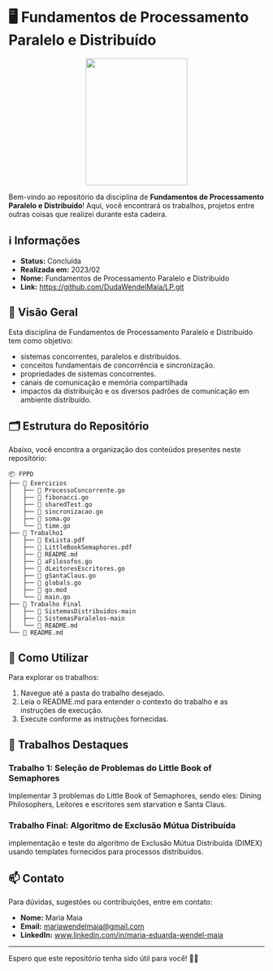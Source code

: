 # 🖥️ Fundamentos de Processamento Paralelo e Distribuído

<div align="center">
  <img width="200" height="250" src="https://meneguite.com/2017/10/01/golang-desbravando-uma-linguagem-de-programacao-parte-1/001.gif">
</div>

Bem-vindo ao repositório da disciplina de **Fundamentos de Processamento Paralelo e Distribuído**! Aqui, você encontrará os trabalhos, 
projetos entre outras coisas que realizei durante esta cadeira.

## ℹ️ Informações
- **Status:** Concluída
- **Realizada em:** 2023/02
- **Nome:** Fundamentos de Processamento Paralelo e Distribuído
- **Link:** https://github.com/DudaWendelMaia/LP.git

## 🌟 Visão Geral

Esta disciplina de Fundamentos de Processamento Paralelo e Distribuído tem como objetivo:
- sistemas concorrentes, paralelos e distribuídos.
- conceitos fundamentais de concorrência e sincronização.
- propriedades de sistemas concorrentes.
- canais de comunicação e memória compartilhada
- impactos da distribuição e os diversos padrões de comunicação em ambiente distribuído.

## 🗂️ Estrutura do Repositório

Abaixo, você encontra a organização dos conteúdos presentes neste repositório:

```
📦 FPPD
├── 📁 Exercicios
│   ├── 📄 ProcessoConcorrente.go
│   ├── 📄 fibonacci.go
│   ├── 📄 sharedTest.go
│   ├── 📄 sincronizacao.go
│   ├── 📄 soma.go
│   └── 📄 time.go
├── 📁 Trabalho1
│   ├── 📄 ExLista.pdf
│   ├── 📄 LittleBookSemaphores.pdf
│   ├── 📄 README.md
│   ├── 📄 aFilosofos.go
│   ├── 📄 dLeitoresEscritores.go
│   ├── 📄 gSantaClaus.go
│   ├── 📄 globals.go
│   ├── 📄 go.mod
│   └── 📄 main.go
├── 📁 Trabalho Final
│   ├── 📄 SistemasDistribuidos-main
│   ├── 📄 SistemasParalelos-main
│   └── 📄 README.md
└── 📄 README.md
```

## 🔧 Como Utilizar

Para explorar os trabalhos:
1. Navegue até a pasta do trabalho desejado.
2. Leia o README.md para entender o contexto do trabalho e as instruções de execução.
3. Execute conforme as instruções fornecidas.

## 🚀 Trabalhos Destaques

### Trabalho 1: Seleção de Problemas do Little Book of Semaphores
Implementar 3 problemas do Little Book of Semaphores, sendo eles: Dining Philosophers,
Leitores e escritores sem starvation e Santa Claus.

### Trabalho Final:  Algoritmo de Exclusão Mútua Distribuída
implementação e teste do algoritmo de Exclusão Mútua Distribuída (DIMEX) usando templates fornecidos para processos distribuídos.

## 📫 Contato

Para dúvidas, sugestões ou contribuições, entre em contato:
- **Nome:** Maria Maia
- **Email:** mariawendelmaia@gmail.com
- **LinkedIn:** www.linkedin.com/in/maria-eduarda-wendel-maia

---

Espero que este repositório tenha sido útil para você!  🚀✨
